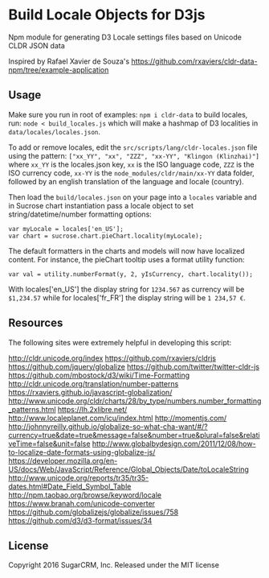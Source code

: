 # Build Locale Objects for D3js

Npm module for generating D3 Locale settings files based on Unicode CLDR JSON data

Inspired by Rafael Xavier de Souza's
https://github.com/rxaviers/cldr-data-npm/tree/example-application

## Usage
Make sure you run in root of examples:
    `npm i cldr-data`
to build locales, run:
    `node < build_locales.js`
which will make a hashmap of D3 localities in
    `data/locales/locales.json`.

To add or remove locales, edit the `src/scripts/lang/cldr-locales.json` file using the pattern:
    `["xx_YY", "xx", "ZZZ", "xx-YY", "Klingon (Klinzhai)"]`
where `xx_YY` is the locales.json key, `xx` is the ISO language code, `ZZZ` is the ISO currency code,
`xx-YY` is the `node_modules/cldr/main/xx-YY` data folder, followed by an english translation of
the language and locale (country).

Then load the `build/locales.json` on your page into a `locales` variable and in Sucrose chart instantiation pass a locale object to set string/datetime/number formatting options:

    var myLocale = locales['en_US'];
    var chart = sucrose.chart.pieChart.locality(myLocale);

The default formatters in the charts and models will now have localized content.
For instance, the pieChart tooltip uses a format utility function:

    var val = utility.numberFormat(y, 2, yIsCurrency, chart.locality());

With locales['en_US'] the display string for `1234.567` as currency will be `$1,234.57`
while for locales['fr_FR'] the display string will be `1 234,57 €`.

## Resources
The following sites were extremely helpful in developing this script:

http://cldr.unicode.org/index
https://github.com/rxaviers/cldrjs
https://github.com/jquery/globalize
https://github.com/twitter/twitter-cldr-js
https://github.com/mbostock/d3/wiki/Time-Formatting
http://cldr.unicode.org/translation/number-patterns
https://rxaviers.github.io/javascript-globalization/
http://www.unicode.org/cldr/charts/28/by_type/numbers.number_formatting_patterns.html
https://lh.2xlibre.net/
http://www.localeplanet.com/icu/index.html
http://momentjs.com/
http://johnnyreilly.github.io/globalize-so-what-cha-want/#/?currency=true&date=true&message=false&number=true&plural=false&relativeTime=false&unit=false
http://www.globalbydesign.com/2011/12/08/how-to-localize-date-formats-using-globalize-js/
https://developer.mozilla.org/en-US/docs/Web/JavaScript/Reference/Global_Objects/Date/toLocaleString
http://www.unicode.org/reports/tr35/tr35-dates.html#Date_Field_Symbol_Table
http://npm.taobao.org/browse/keyword/locale
https://www.branah.com/unicode-converter
https://github.com/globalizejs/globalize/issues/758
https://github.com/d3/d3-format/issues/34

## License

Copyright 2016 SugarCRM, Inc.
Released under the MIT license
